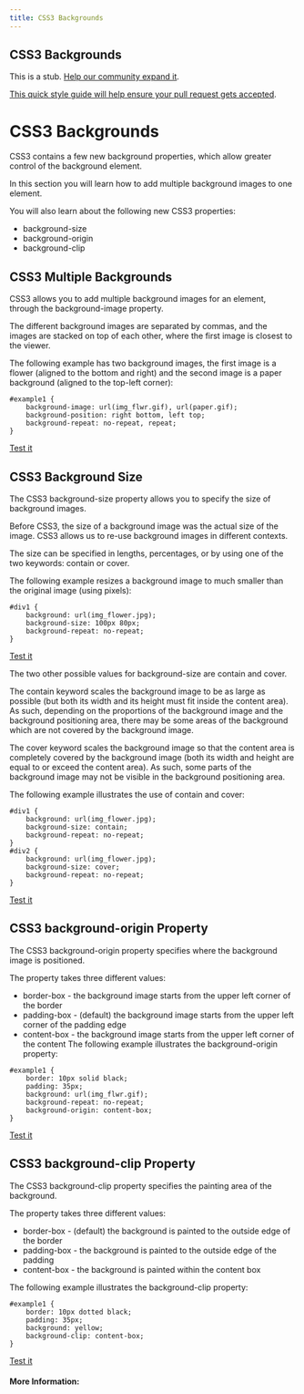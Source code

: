```yaml
---
title: CSS3 Backgrounds
---
```

## CSS3 Backgrounds

This is a stub. <a href='https://github.com/freecodecamp/guides/tree/master/src/pages/css/css3-backgrounds/index.md' target='_blank' rel='nofollow'>Help our community expand it</a>.

<a href='https://github.com/freecodecamp/guides/blob/master/README.md' target='_blank' rel='nofollow'>This quick style guide will help ensure your pull request gets accepted</a>.

<!-- The article goes here, in GitHub-flavored Markdown. Feel free to add YouTube videos, images, and CodePen/JSBin embeds  -->
# CSS3 Backgrounds

CSS3 contains a few new background properties, which allow greater control of the background element.

In this section you will learn how to add multiple background images to one element.

You will also learn about the following new CSS3 properties:

+ background-size
+ background-origin
+ background-clip

## CSS3 Multiple Backgrounds

CSS3 allows you to add multiple background images for an element, through the background-image property.

The different background images are separated by commas, and the images are stacked on top of each other, where the first image is closest to the viewer.

The following example has two background images, the first image is a flower (aligned to the bottom and right) and the second image is a paper background (aligned to the top-left corner):
```
#example1 {
    background-image: url(img_flwr.gif), url(paper.gif);
    background-position: right bottom, left top;
    background-repeat: no-repeat, repeat;
}
```
[Test it](https://www.w3schools.com/css/tryit.asp?filename=trycss3_background_multiple)

## CSS3 Background Size

The CSS3 background-size property allows you to specify the size of background images.

Before CSS3, the size of a background image was the actual size of the image. CSS3 allows us to re-use background images in different contexts.

The size can be specified in lengths, percentages, or by using one of the two keywords: contain or cover.

The following example resizes a background image to much smaller than the original image (using pixels):
```
#div1 {
    background: url(img_flower.jpg);
    background-size: 100px 80px;
    background-repeat: no-repeat;
}
```
[Test it](https://www.w3schools.com/css/tryit.asp?filename=trycss3_background-size)

The two other possible values for background-size are contain and cover.

The contain keyword scales the background image to be as large as possible (but both its width and its height must fit inside the content area). As such, depending on the proportions of the background image and the background positioning area, there may be some areas of the background which are not covered by the background image.

The cover keyword scales the background image so that the content area is completely covered by the background image (both its width and height are equal to or exceed the content area). As such, some parts of the background image may not be visible in the background positioning area.

The following example illustrates the use of contain and cover:
```
#div1 {
    background: url(img_flower.jpg);
    background-size: contain;
    background-repeat: no-repeat;
}
#div2 {
    background: url(img_flower.jpg);
    background-size: cover;
    background-repeat: no-repeat;
}
```
[Test it](https://www.w3schools.com/css/tryit.asp?filename=trycss3_background-size_contain)

## CSS3 background-origin Property
The CSS3 background-origin property specifies where the background image is positioned.

The property takes three different values:

+ border-box - the background image starts from the upper left corner of the border
+ padding-box - (default) the background image starts from the upper left corner of the padding edge
+ content-box - the background image starts from the upper left corner of the content
The following example illustrates the background-origin property:
```
#example1 {
    border: 10px solid black;
    padding: 35px;
    background: url(img_flwr.gif);
    background-repeat: no-repeat;
    background-origin: content-box;
}
```
[Test it](https://www.w3schools.com/css/tryit.asp?filename=trycss3_background-origin)

## CSS3 background-clip Property

The CSS3 background-clip property specifies the painting area of the background.

The property takes three different values:

+ border-box - (default) the background is painted to the outside edge of the border
+ padding-box - the background is painted to the outside edge of the padding
+ content-box - the background is painted within the content box

The following example illustrates the background-clip property:

```
#example1 {
    border: 10px dotted black;
    padding: 35px;
    background: yellow;
    background-clip: content-box;
}
```
[Test it](https://www.w3schools.com/css/tryit.asp?filename=trycss3_background-clip)

#### More Information:
<!-- Please add any articles you think might be helpful to read before writing the article -->



